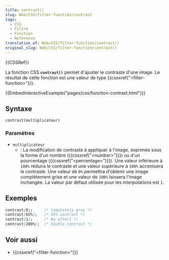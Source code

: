 ```yaml
---
title: contrast()
slug: Web/CSS/filter-function/contrast
tags:
  - CSS
  - Filtre
  - Fonction
  - Reference
translation_of: Web/CSS/filter-function/contrast()
original_slug: Web/CSS/filter-function/contrast()
---
```

{{CSSRef}}

La fonction CSS **`contrast()`** permet d'ajuster le contraste d'une image. Le résultat de cette fonction est une valeur de type {{cssxref("&lt;filter-function&gt;")}}.

{{EmbedInteractiveExample("pages/css/function-contrast.html")}}

## Syntaxe

    contrast(multiplicateur)

### Paramètres

- `multiplicateur`
  - : La modification de contraste à appliquer à l'image, exprimée sous la forme d'un nombre ({{cssxref("&lt;number&gt;")}}) ou d'un pourcentage ({{cssxref("&lt;percentage&gt;")}}). Une valeur inférieure à `100%` réduira le contraste et une valeur supérieure à `100%` accentuera le contraste. Une valeur de `0%` permettra d'obtenir une image complètement grise et une valeur de `100%` laissera l'image inchangée. La valeur par défaut utilisée pour les interpolations est `1`.

## Exemples

```css
contrast(0);     /* Completely gray */
contrast(65%);   /* 65% contrast */
contrast(1);     /* No effect */
contrast(200%);  /* Double contrast */
```

## Voir aussi

- {{cssxref("&lt;filter-function&gt;")}}

